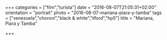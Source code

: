 +++
categories = ["film","turista"]
date = "2016-08-07T21:05:31+02:00"
orientation = "portrait"
photo = "2016-08-07-mariana-piara-y-tamba"
tags = ["venezuela","choroní","black & white","ilford","hp5"]
title = "Mariana, Piara y Tamba"

+++
